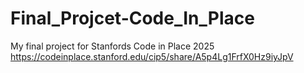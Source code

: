 # Final_Projcet-Code_In_Place
 My final project for Stanfords Code in Place 2025
https://codeinplace.stanford.edu/cip5/share/A5p4Lg1FrfX0Hz9iyJpV
